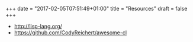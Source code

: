 +++
date = "2017-02-05T07:51:49+01:00"
title = "Resources"
draft = false
+++


- http://lisp-lang.org/
- https://github.com/CodyReichert/awesome-cl